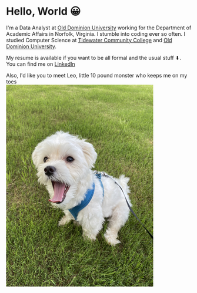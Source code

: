 # Hello, World 😀

I'm a Data Analyst at [Old Dominion University](https://www.odu.edu/directory/people/n/nniph001) working for the Department of Academic Affairs in Norfolk, Virginia. I stumble into coding ever so often. I studied Computer Science at [Tidewater Community College](https://www.tcc.edu) and [Old Dominion University](https://www.odu.edu/compsci).

My resume is available if you want to be all formal and the usual stuff ⬇. You can find me on [LinkedIn](https://www.linkedin.com/in/niphad/)

Also, I'd like you to meet Leo, little 10 pound monster who keeps me on my toes
<br/>
<img style="float: left;" src="./leo.jpg" width="400" height="550">
